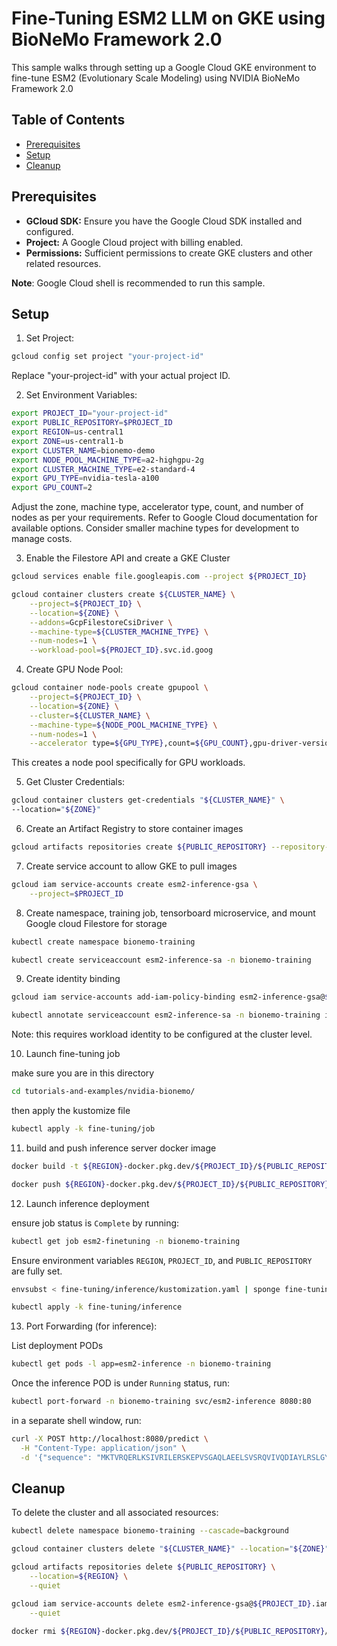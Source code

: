 # Fine-Tuning ESM2 LLM on GKE using BioNeMo Framework 2.0

This sample walks through setting up a Google Cloud GKE environment to fine-tune ESM2 (Evolutionary Scale Modeling) using NVIDIA BioNeMo Framework 2.0

## Table of Contents

- [Prerequisites](#prerequisites)
- [Setup](#setup)
- [Cleanup](#cleanup)

## Prerequisites

- **GCloud SDK:** Ensure you have the Google Cloud SDK installed and configured.
- **Project:**  A Google Cloud project with billing enabled.
- **Permissions:**  Sufficient permissions to create GKE clusters and other related resources.

**Note**: Google Cloud shell is recommended to run this sample.

## Setup

1. Set Project:

```bash
gcloud config set project "your-project-id"
```

Replace "your-project-id" with your actual project ID.

2. Set Environment Variables:

```bash
export PROJECT_ID="your-project-id"
export PUBLIC_REPOSITORY=$PROJECT_ID
export REGION=us-central1
export ZONE=us-central1-b
export CLUSTER_NAME=bionemo-demo
export NODE_POOL_MACHINE_TYPE=a2-highgpu-2g
export CLUSTER_MACHINE_TYPE=e2-standard-4
export GPU_TYPE=nvidia-tesla-a100
export GPU_COUNT=2
```

Adjust the zone, machine type, accelerator type, count, and number of nodes as per your requirements. Refer to Google Cloud documentation for available options. Consider smaller machine types for development to manage costs.

3. Enable the Filestore API and create a GKE Cluster

```bash
gcloud services enable file.googleapis.com --project ${PROJECT_ID}
```

```bash
gcloud container clusters create ${CLUSTER_NAME} \
    --project=${PROJECT_ID} \
    --location=${ZONE} \
    --addons=GcpFilestoreCsiDriver \
    --machine-type=${CLUSTER_MACHINE_TYPE} \
    --num-nodes=1 \
    --workload-pool=${PROJECT_ID}.svc.id.goog
```

4. Create GPU Node Pool:

```bash
gcloud container node-pools create gpupool \
    --project=${PROJECT_ID} \
    --location=${ZONE} \
    --cluster=${CLUSTER_NAME} \
    --machine-type=${NODE_POOL_MACHINE_TYPE} \
    --num-nodes=1 \
    --accelerator type=${GPU_TYPE},count=${GPU_COUNT},gpu-driver-version=latest
```

This creates a node pool specifically for GPU workloads.

5. Get Cluster Credentials:

```bash
gcloud container clusters get-credentials "${CLUSTER_NAME}" \
--location="${ZONE}"
```

6. Create an Artifact Registry to store container images

```bash
gcloud artifacts repositories create ${PUBLIC_REPOSITORY} --repository-format=docker --location=${REGION}
```

7. Create service account to allow GKE to pull images

```bash
gcloud iam service-accounts create esm2-inference-gsa \
    --project=$PROJECT_ID
```

8. Create namespace, training job, tensorboard microservice, and mount Google cloud Filestore for storage

```bash
kubectl create namespace bionemo-training

kubectl create serviceaccount esm2-inference-sa -n bionemo-training
```

9. Create identity binding

```bash
gcloud iam service-accounts add-iam-policy-binding esm2-inference-gsa@${PROJECT_ID}.iam.gserviceaccount.com --role="roles/iam.workloadIdentityUser" --member="serviceAccount:${PROJECT_ID}.svc.id.goog[bionemo-training/esm2-inference-sa]"
```

```bash
kubectl annotate serviceaccount esm2-inference-sa -n bionemo-training iam.gke.io/gcp-service-account=esm2-inference-gsa@$PROJECT_ID.iam.gserviceaccount.com
```
Note: this requires workload identity to be configured at the cluster level.

10. Launch fine-tuning job

make sure you are in this directory

```bash
cd tutorials-and-examples/nvidia-bionemo/
```

then apply the kustomize file

```bash
kubectl apply -k fine-tuning/job
```

11. build and push inference server docker image 

```bash
docker build -t ${REGION}-docker.pkg.dev/${PROJECT_ID}/${PUBLIC_REPOSITORY}/esm2-inference:latest fine-tuning/inference/.
```

```bash
docker push ${REGION}-docker.pkg.dev/${PROJECT_ID}/${PUBLIC_REPOSITORY}/esm2-inference:latest
```

12. Launch inference deployment

ensure job status is `Complete` by running:

```bash
kubectl get job esm2-finetuning -n bionemo-training
```

Ensure environment variables `REGION`, `PROJECT_ID`, and `PUBLIC_REPOSITORY` are fully set.

```bash
envsubst < fine-tuning/inference/kustomization.yaml | sponge fine-tuning/inference/kustomization.yaml
```

```bash
kubectl apply -k fine-tuning/inference
```

13. Port Forwarding (for inference):

List deployment PODs 

```bash
kubectl get pods -l app=esm2-inference -n bionemo-training
```

Once the inference POD is under `Running` status, run:

```bash
kubectl port-forward -n bionemo-training svc/esm2-inference 8080:80
```

in a separate shell window, run:

```bash
curl -X POST http://localhost:8080/predict \
  -H "Content-Type: application/json" \
  -d '{"sequence": "MKTVRQERLKSIVRILERSKEPVSGAQLAEELSVSRQVIVQDIAYLRSLGYNIVATPRGYVLAGG"}'
```

## Cleanup

To delete the cluster and all associated resources:

```bash
kubectl delete namespace bionemo-training --cascade=background
```

```bash
gcloud container clusters delete "${CLUSTER_NAME}" --location="${ZONE}" --quiet
```

```bash
gcloud artifacts repositories delete ${PUBLIC_REPOSITORY} \
    --location=${REGION} \
    --quiet
```

```bash
gcloud iam service-accounts delete esm2-inference-gsa@${PROJECT_ID}.iam.gserviceaccount.com \
    --quiet
```

```bash
docker rmi ${REGION}-docker.pkg.dev/${PROJECT_ID}/${PUBLIC_REPOSITORY}/esm2-inference:latest
```